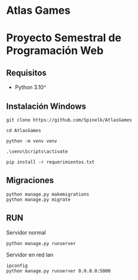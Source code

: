 # Atlas Games
# Proyecto Semestral de Programación Web

## Requisitos
- Python 3.10^

## Instalación Windows
```
git clone https://github.com/Spinelk/AtlasGames

cd AtlasGames

python -m venv venv

.\venv\Scripts\activate

pip install -r requerimientos.txt
```

## Migraciones
```
python manage.py makemigrations
python manage.py migrate
```

## RUN
Servidor normal
```
python manage.py runserver
```


Servidor en red lan
```
ipconfig
python manage.py runserver 0.0.0.0:5000
```